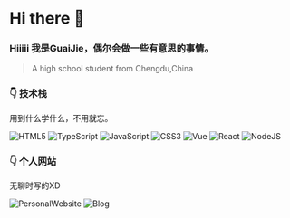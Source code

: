 # Hi there 👋
### Hiiiii 我是GuaiJie，偶尔会做一些有意思的事情。
> A high school student from Chengdu,China

### 👇 技术栈
用到什么学什么，不用就忘。

![HTML5](https://img.shields.io/badge/html5-%23E34F26.svg?style=for-the-badge&logo=html5&logoColor=white)
![TypeScript](https://img.shields.io/badge/typescript-%23007ACC.svg?style=for-the-badge&logo=typescript&logoColor=white)
![JavaScript](https://img.shields.io/badge/javascript-%23323330.svg?style=for-the-badge&logo=javascript&logoColor=%23F7DF1E)
![CSS3](https://img.shields.io/badge/css3-%231572B6.svg?style=for-the-badge&logo=css3&logoColor=white)
![Vue](https://img.shields.io/badge/vue-%234FC08D?style=for-the-badge&logo=vue.js&logoColor=white)
![React](https://img.shields.io/badge/react-%2320232a.svg?style=for-the-badge&logo=react&logoColor=%2361DAFB)
![NodeJS](https://img.shields.io/badge/node.js-6DA55F?style=for-the-badge&logo=node.js&logoColor=white)

### 👇 个人网站
无聊时写的XD

![PersonalWebsite](https://img.shields.io/badge/PersonalWebsite-%2300A98F?style=for-the-badge&logo=aboutdotme&logoColor=white)
![Blog](https://img.shields.io/badge/PersonalWebsite-%23FF5722?style=for-the-badge&logo=blogger&logoColor=white)
